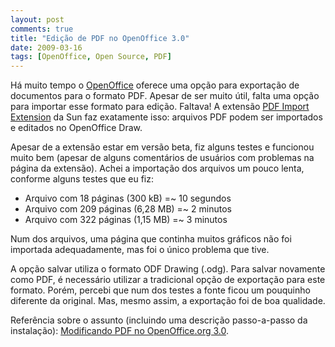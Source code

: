 ```yaml
---
layout: post
comments: true
title: "Edição de PDF no OpenOffice 3.0"
date: 2009-03-16
tags: [OpenOffice, Open Source, PDF]
---
```

Há muito tempo o [OpenOffice](http://www.openoffice.org/) oferece uma opção para exportação de documentos para o formato PDF. Apesar de ser muito útil, falta uma opção para importar esse formato para edição. Faltava! A extensão [PDF Import Extension](http://extensions.services.openoffice.org/project/pdfimport) da Sun faz exatamente isso: arquivos PDF podem ser importados e editados no OpenOffice Draw.

Apesar de a extensão estar em versão beta, fiz alguns testes e funcionou muito bem (apesar de alguns comentários de usuários com problemas na página da extensão). Achei a importação dos arquivos um pouco lenta, conforme alguns testes que eu fiz:

- Arquivo com 18 páginas (300 kB) =~ 10 segundos
- Arquivo com 209 páginas (6,28 MB) =~ 2 minutos
- Arquivo com 322 páginas (1,15 MB) =~ 3 minutos

Num dos arquivos, uma página que continha muitos gráficos não foi importada adequadamente, mas foi o único problema que tive.

A opção salvar utiliza o formato ODF Drawing (.odg). Para salvar novamente como PDF, é necessário utilizar a tradicional opção de exportação para este formato. Porém, percebi que num dos testes a fonte ficou um pouquinho diferente da original. Mas, mesmo assim, a exportação foi de boa qualidade.

Referência sobre o assunto (incluindo uma descrição passo-a-passo da instalação): [Modificando PDF no OpenOffice.org 3.0](http://razec.wordpress.com/2008/12/08/modificando-pdf-no-openofficeorg-30/).
